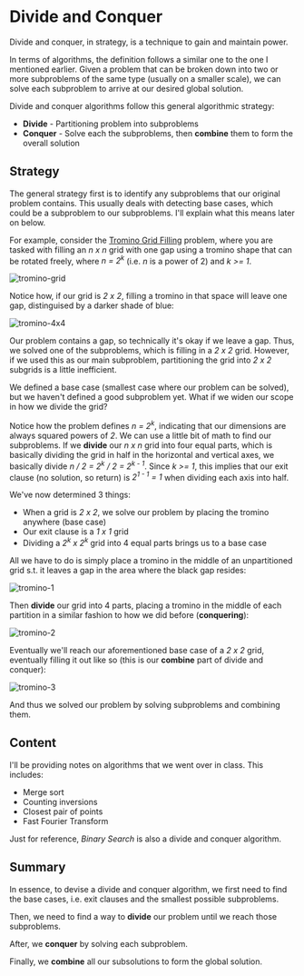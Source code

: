 # Divide and Conquer
Divide and conquer, in strategy, is a technique to gain and maintain power.

In terms of algorithms, the definition follows a similar one to the one I mentioned earlier. Given a problem that can be broken down into two or more subproblems of the same type (usually on a smaller scale), we can solve each subproblem to arrive at our desired global solution.

Divide and conquer algorithms follow this general algorithmic strategy:
* **Divide** - Partitioning problem into subproblems
* **Conquer** - Solve each the subproblems, then **combine** them to form the overall solution

## Strategy
The general strategy first is to identify any subproblems that our original problem contains. This usually deals with detecting base cases, which could be a subproblem to our subproblems. I'll explain what this means later on below.

For example, consider the [Tromino Grid Filling](https://www.geeksforgeeks.org/tiling-problem-using-divide-and-conquer-algorithm/) problem, where you are tasked with filling an *n x n* grid with one gap using a tromino shape that can be rotated freely, where *n = 2<sup>k</sup>* (i.e. *n* is a power of 2) and *k >= 1*.

![tromino-grid](https://i.imgur.com/dn1QSWG.png)

Notice how, if our grid is *2 x 2*, filling a tromino in that space will leave one gap, distinguised by a darker shade of blue:

![tromino-4x4](https://i.imgur.com/UMI0eSj.png)

Our problem contains a gap, so technically it's okay if we leave a gap. Thus, we solved one of the subproblems, which is filling in a *2 x 2* grid. However, if we used this as our main subproblem, partitioning the grid into *2 x 2* subgrids is a little inefficient.

We defined a base case (smallest case where our problem can be solved), but we haven't defined a good subproblem yet. What if we widen our scope in how we divide the grid?

Notice how the problem defines *n = 2<sup>k</sup>*, indicating that our dimensions are always squared powers of *2*. We can use a little bit of math to find our subproblems. If we **divide** our *n x n* grid into four equal parts, which is basically dividing the grid in half in the horizontal and vertical axes, we basically divide *n / 2 = 2<sup>k</sup> / 2 = 2<sup>k - 1</sup>*. Since *k >= 1*, this implies that our exit clause (no solution, so return) is *2<sup>1 - 1</sup> = 1* when dividing each axis into half. 

We've now determined 3 things:
* When a grid is *2 x 2*, we solve our problem by placing the tromino anywhere (base case)
* Our exit clause is a *1 x 1* grid
* Dividing a *2<sup>k</sup> x 2<sup>k</sup>* grid into 4 equal parts brings us to a base case

All we have to do is simply place a tromino in the middle of an unpartitioned grid s.t. it leaves a gap in the area where the black gap resides:

![tromino-1](https://i.imgur.com/p7zDNGR.png)

Then **divide** our grid into 4 parts, placing a tromino in the middle of each partition in a similar fashion to how we did before (**conquering**):

![tromino-2](https://i.imgur.com/2tL6iAF.png)

Eventually we'll reach our aforementioned base case of a *2 x 2* grid, eventually filling it out like so (this is our **combine** part of divide and conquer):

![tromino-3](https://i.imgur.com/4kRP195.png)

And thus we solved our problem by solving subproblems and combining them.

## Content
I'll be providing notes on algorithms that we went over in class. This includes:
* Merge sort
* Counting inversions
* Closest pair of points
* Fast Fourier Transform

Just for reference, *Binary Search* is also a divide and conquer algorithm.

## Summary
In essence, to devise a divide and conquer algorithm, we first need to find the base cases, i.e. exit clauses and the smallest possible subproblems.

Then, we need to find a way to **divide** our problem until we reach those subproblems.

After, we **conquer** by solving each subproblem.

Finally, we **combine** all our subsolutions to form the global solution.